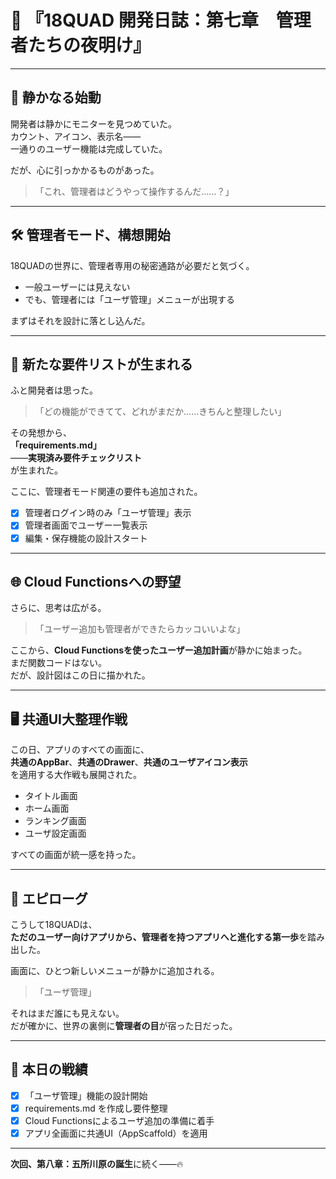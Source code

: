 # 📖 『18QUAD 開発日誌：第七章　管理者たちの夜明け』

---

## 🌄 静かなる始動

開発者は静かにモニターを見つめていた。  
カウント、アイコン、表示名――  
一通りのユーザー機能は完成していた。

だが、心に引っかかるものがあった。

> 「これ、管理者はどうやって操作するんだ……？」

---

## 🛠 管理者モード、構想開始

18QUADの世界に、管理者専用の秘密通路が必要だと気づく。

- 一般ユーザーには見えない  
- でも、管理者には「ユーザ管理」メニューが出現する

まずはそれを設計に落とし込んだ。

---

## 📑 新たな要件リストが生まれる

ふと開発者は思った。

> 「どの機能ができてて、どれがまだか……きちんと整理したい」

その発想から、  
**「requirements.md」**  
――**実現済み要件チェックリスト**  
が生まれた。

ここに、管理者モード関連の要件も追加された。

- [x] 管理者ログイン時のみ「ユーザ管理」表示
- [x] 管理者画面でユーザー一覧表示
- [x] 編集・保存機能の設計スタート

---

## 🌐 Cloud Functionsへの野望

さらに、思考は広がる。

> 「ユーザー追加も管理者ができたらカッコいいよな」

ここから、**Cloud Functionsを使ったユーザー追加計画**が静かに始まった。  
まだ関数コードはない。  
だが、設計図はこの日に描かれた。

---

## 🖥 共通UI大整理作戦

この日、アプリのすべての画面に、  
**共通のAppBar**、**共通のDrawer**、**共通のユーザアイコン表示**  
を適用する大作戦も展開された。

- タイトル画面
- ホーム画面
- ランキング画面
- ユーザ設定画面

すべての画面が統一感を持った。

---

## 📘 エピローグ

こうして18QUADは、  
**ただのユーザー向けアプリから、管理者を持つアプリへと進化する第一歩**を踏み出した。

画面に、ひとつ新しいメニューが静かに追加される。

>「ユーザ管理」

それはまだ誰にも見えない。  
だが確かに、世界の裏側に**管理者の目**が宿った日だった。

---

## 🧾 本日の戦績

- [x] 「ユーザ管理」機能の設計開始
- [x] requirements.md を作成し要件整理
- [x] Cloud Functionsによるユーザ追加の準備に着手
- [x] アプリ全画面に共通UI（AppScaffold）を適用

---

**次回、第八章：五所川原の誕生**に続く――🔥